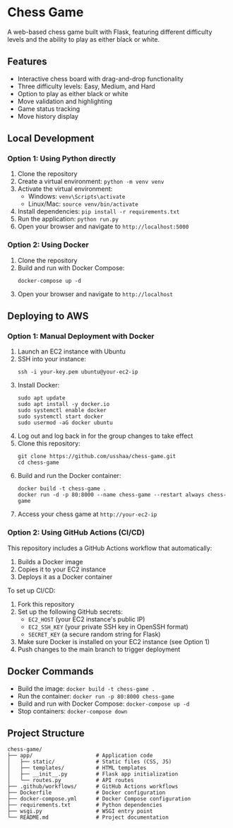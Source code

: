 # Chess Game

A web-based chess game built with Flask, featuring different difficulty levels and the ability to play as either black or white.

## Features

- Interactive chess board with drag-and-drop functionality
- Three difficulty levels: Easy, Medium, and Hard
- Option to play as either black or white
- Move validation and highlighting
- Game status tracking
- Move history display

## Local Development

### Option 1: Using Python directly

1. Clone the repository
2. Create a virtual environment: `python -m venv venv`
3. Activate the virtual environment:
   - Windows: `venv\Scripts\activate`
   - Linux/Mac: `source venv/bin/activate`
4. Install dependencies: `pip install -r requirements.txt`
5. Run the application: `python run.py`
6. Open your browser and navigate to `http://localhost:5000`

### Option 2: Using Docker

1. Clone the repository
2. Build and run with Docker Compose:
   ```
   docker-compose up -d
   ```
3. Open your browser and navigate to `http://localhost`

## Deploying to AWS

### Option 1: Manual Deployment with Docker

1. Launch an EC2 instance with Ubuntu
2. SSH into your instance:
   ```
   ssh -i your-key.pem ubuntu@your-ec2-ip
   ```
3. Install Docker:
   ```
   sudo apt update
   sudo apt install -y docker.io
   sudo systemctl enable docker
   sudo systemctl start docker
   sudo usermod -aG docker ubuntu
   ```
4. Log out and log back in for the group changes to take effect
5. Clone this repository:
   ```
   git clone https://github.com/usshaa/chess-game.git
   cd chess-game
   ```
6. Build and run the Docker container:
   ```
   docker build -t chess-game .
   docker run -d -p 80:8000 --name chess-game --restart always chess-game
   ```
7. Access your chess game at `http://your-ec2-ip`

### Option 2: Using GitHub Actions (CI/CD)

This repository includes a GitHub Actions workflow that automatically:
1. Builds a Docker image
2. Copies it to your EC2 instance
3. Deploys it as a Docker container

To set up CI/CD:
1. Fork this repository
2. Set up the following GitHub secrets:
   - `EC2_HOST` (your EC2 instance's public IP)
   - `EC2_SSH_KEY` (your private SSH key in OpenSSH format)
   - `SECRET_KEY` (a secure random string for Flask)
3. Make sure Docker is installed on your EC2 instance (see Option 1)
4. Push changes to the main branch to trigger deployment

## Docker Commands

- Build the image: `docker build -t chess-game .`
- Run the container: `docker run -p 80:8000 chess-game`
- Build and run with Docker Compose: `docker-compose up -d`
- Stop containers: `docker-compose down`

## Project Structure

```
chess-game/
├── app/                    # Application code
│   ├── static/             # Static files (CSS, JS)
│   ├── templates/          # HTML templates
│   ├── __init__.py         # Flask app initialization
│   └── routes.py           # API routes
├── .github/workflows/      # GitHub Actions workflows
├── Dockerfile              # Docker configuration
├── docker-compose.yml      # Docker Compose configuration
├── requirements.txt        # Python dependencies
├── wsgi.py                 # WSGI entry point
└── README.md               # Project documentation
```
